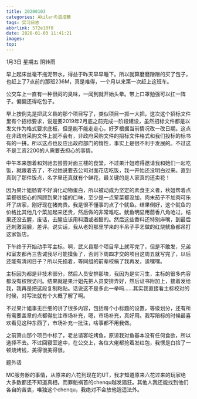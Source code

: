 ```yaml
---
title: 20200103
categories: Akilarの泡泡糖
tags: 实习日志
abbrlink: 572e10f8
date: 2020-01-03 11:41:21
images:
top:
---
```

1月3日 星期五 阴转雨

早上起床丝毫不拖泥带水，得益于昨天早早睡下。所以就算磨磨蹭蹭的买了包子，也赶上了7点前的那班236M，真是难得，一个月以来第一次赶上这班车。

公交车上一直有一种很闷的臭味，一闻到就开始头晕。带上口罩勉强可以扛一阵子。偏偏还得吃包子。

早上按例先是把武义县的那个项目写了，类似项目一抓一大把，这次这个招标文件里有个招标要求，说是要2019年2月底之前完成一阶段建设，虽然招标文件都是以发文作为格式要求底板，但是能不能走走心，好歹根据当前情况改一改日期。这点在非政府采购文件上就不会有，非政府采购文件的招标文件格式和我们投标的标书有的一拼。所以这点也反应出政府部门的惰性，事实上是很不利于发展的。不过这不是工资2200的人需要去担心的事情。

中午本来想着和刘驰去尝尝对面三楼的食堂，不过果汁姐难得邀请我和她们一起吃饭，就跟着去了，不过她说要去公司对面花店吃饭，我一开始还没明白过来。直到真到了那件饭点，名字里还真就有个鲜花，最关键的是人家真的还卖花！

因为果汁姐肠胃不好消化动物蛋白，所以被动成为坚定的素食主义者，秋姐帮着点菜都很细心的照顾到果汁姐的口味，至少是一点荤菜都没加，肉末茄子不加肉可乐坏了店家，刚好现在猪肉贵。我是很不懂事的点了个鱿鱼。结果倒好，这个鱿鱼的价格比其他几个菜加起来还贵，然后做的非常难吃。鱿鱼明显用茴香八角呛过，结果还没去腥，废话，去腥应该用料酒或者醋的。然后这些香料还特别麻嘴，到最后还刺激泪腺，差评。说实话，我从老妈那里学来的半吊子手艺做的红烧鱿鱼都吊打这家饭店。

下午终于开始动手写主标。啊，武义县那个项目早上就写完了，但是不敢发，兄弟和室友都再三告诫我尽可能摸鱼了，否则下周四才交的项目这周五就写完了，以后还能有清闲日子？所以先掐着，等同组的前辈校稿了我再发，诶嘿嘿。

主标因为都是非技术部分，然后人员安排那块，我因为是实习生，主标的很多内容都没有权限访问。结果就是果汁姐先把人员安排弄好，然后证书附加上，接着发给我，我再是把这段复制粘贴。话说这不是多此一举吗......其实我直接看主标校对的时候，对写法就有个大概了解了啊。

不过果汁姐事无巨细的讲了很多内容，包括每个小标题的设置，等级划分，还有所有需要盖章的点都得批注市场补充，嗯，市场补充，真好用。我写陪标的时候最喜欢看见这种东西了，市场补充一批注，啥事都不用我做。

之前萧山那个项目中标了，老总请客吃烤鱼，原谅我对鱼基本没有任何食欲，所以选择不去。不过回寝室途中，在公交上，各位大佬都抢着发红包，我愣是白捡了一顿烧烤钱，美得很美得很。

题外话

MC服务器的事情，从原来的六花到现在的UT，我才知道原来六花过来的玩家绝大多数都还不知道真相，而罪魁祸首的chenqu越发猖狂。其他人我还能找到他们各自的苦衷，唯独这个chenqu，我绝对不会放他逍遥法外。